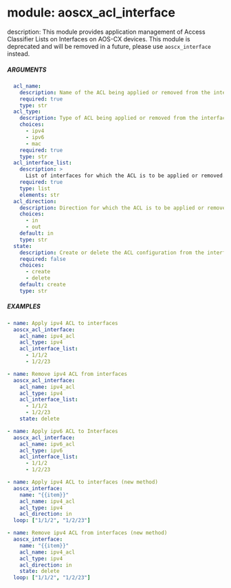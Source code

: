 # module: aoscx_acl_interface

description: This module provides application management of Access Classifier
Lists on Interfaces on AOS-CX devices. This module is deprecated and will be
removed in a future, please use `aoscx_interface` instead.

##### ARGUMENTS

```YAML
  acl_name:
    description: Name of the ACL being applied or removed from the interface.
    required: true
    type: str
  acl_type:
    description: Type of ACL being applied or removed from the interfaces.
    choices:
      - ipv4
      - ipv6
      - mac
    required: true
    type: str
  acl_interface_list:
    description: >
      List of interfaces for which the ACL is to be applied or removed.
    required: true
    type: list
    elements: str
  acl_direction:
    description: Direction for which the ACL is to be applied or removed.
    choices:
      - in
      - out
    default: in
    type: str
  state:
    description: Create or delete the ACL configuration from the interfaces.
    required: false
    choices:
      - create
      - delete
    default: create
    type: str
```

##### EXAMPLES

```YAML
- name: Apply ipv4 ACL to interfaces
  aoscx_acl_interface:
    acl_name: ipv4_acl
    acl_type: ipv4
    acl_interface_list:
      - 1/1/2
      - 1/2/23

- name: Remove ipv4 ACL from interfaces
  aoscx_acl_interface:
    acl_name: ipv4_acl
    acl_type: ipv4
    acl_interface_list:
      - 1/1/2
      - 1/2/23
    state: delete

- name: Apply ipv6 ACL to Interfaces
  aoscx_acl_interface:
    acl_name: ipv6_acl
    acl_type: ipv6
    acl_interface_list:
      - 1/1/2
      - 1/2/23

- name: Apply ipv4 ACL to interfaces (new method)
  aoscx_interface:
    name: "{{item}}"
    acl_name: ipv4_acl
    acl_type: ipv4
    acl_direction: in
  loop: ["1/1/2", "1/2/23"]

- name: Remove ipv4 ACL from interfaces (new method)
  aoscx_interface:
    name: "{{item}}"
    acl_name: ipv4_acl
    acl_type: ipv4
    acl_direction: in
    state: delete
  loop: ["1/1/2", "1/2/23"]
```
